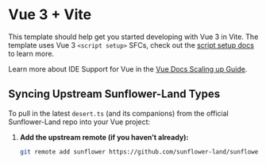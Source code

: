 # Vue 3 + Vite

This template should help get you started developing with Vue 3 in Vite. The template uses Vue 3 `<script setup>` SFCs, check out the [script setup docs](https://v3.vuejs.org/api/sfc-script-setup.html#sfc-script-setup) to learn more.

Learn more about IDE Support for Vue in the [Vue Docs Scaling up Guide](https://vuejs.org/guide/scaling-up/tooling.html#ide-support).


## Syncing Upstream Sunflower-Land Types

To pull in the latest `desert.ts` (and its companions) from the official Sunflower-Land repo into your Vue project:

1. **Add the upstream remote (if you haven’t already):**
   ```bash
   git remote add sunflower https://github.com/sunflower-land/sunflower-land.git
